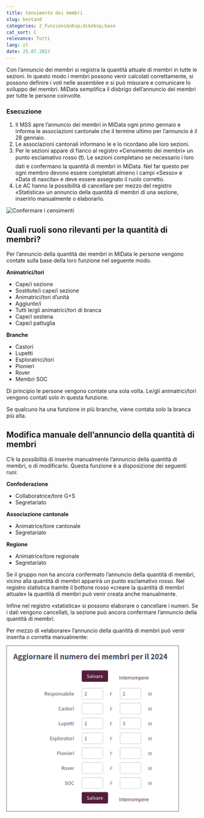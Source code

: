 ```yaml
---
title: Censimento dei membri
slug: bestand
categories: 2_Funzioni&nbsp;di&nbsp;base
cat_sort: C
relevance: Tutti
lang: it
date: 25.07.2023
---
```


Con l’annuncio dei membri si registra la quantità attuale di membri in tutte le sezioni. In questo modo i membri possono venir calcolati correttamente, si possono definire i voti nelle assemblee e si può misurare e comunicare lo sviluppo dei membri. MiData semplifica il disbrigo dell’annuncio dei membri per tutte le persone coinvolte. 

### Esecuzione

1. Il MSS apre l’annuncio dei membri in MiData ogni primo gennaio e informa le associazioni cantonale che il termine ultimo per l’annuncio è il 28 gennaio.
2. Le associazioni cantonali informano le e lo ricordano alle loro sezioni.
3. Per le sezioni appare di fianco al registro «Censimento dei membri» un punto esclamativo rosso (❗). Le sezioni completano se necessario i loro dati e confermano la quantità di membri in MiData. Nel far questo per ogni membro devono essere completati almeno i campi «Sesso» e «Data di nascita» e deve essere assegnato il ruolo corretto.
4. Le AC hanno la possibilità di cancellare per mezzo del registro «Statistica» un annuncio della quantità di membri di una sezione, inserirlo manualmente o elaborarlo.

![Confermare i censimenti](/images/basicfunctions/bestand_abteilung_de.png) 

## Quali ruoli sono rilevanti per la quantità di membri? 

Per l’annuncio della quantità dei membri in MiData le persone vengono contate sulla base della loro funzione nel seguente modo. 

**Animatrici/tori**
- Cape/i sezione  
- Sostitute/i cape/i sezione  
- Animatrici/tori d’unità  
- Aggiunte/i  
- Tutti le/gli animatrici/tori di branca  
- Cape/i sestena  
- Cape/i pattuglia  

**Branche**
- Castori  
- Lupetti  
- Esploratrici/tori  
- Pionieri  
- Rover  
- Membri SOC  

Di principio le persone vengono contate una sola volta. Le/gli animatrici/tori vengono contati solo in questa funzione. 

Se qualcuno ha una funzione in più branche, viene contata solo la branca più alta. 

## Modifica manuale dell’annuncio della quantità di membri

C’è la possibilità di inserire manualmente l’annuncio della quantità di membri, o di modificarlo. Questa funzione è a disposizione dei seguenti ruoi:

**Confederazione**
- Collaboratrice/tore G+S
- Segretariato

**Associazione cantonale**
- Animatrice/tore cantonale
- Segretariato

**Regione**
- Animatrice/tore regionale
- Segretariato

Se il gruppo non ha ancora confermato l’annuncio della quantità di membri, vicino alla quantità di membri apparirà un punto esclamativo rosso. Nel registro statistica tramite il bottone rosso «creare la quantità di membri attuale» la quantità di membri può venir creata anche manualmente.

Infine nel registro «statistica» si possono elaborare o cancellare i numeri. Se i dati vengono cancellati, la sezione può ancora confermare l’annuncio della quantità di membri.

Per mezzo di «elaborare» l’annuncio della quantità di membri può venir inserita o corretta manualmente:

![Statistik](/images/basicfunctions/bestand_manuell_it.png)